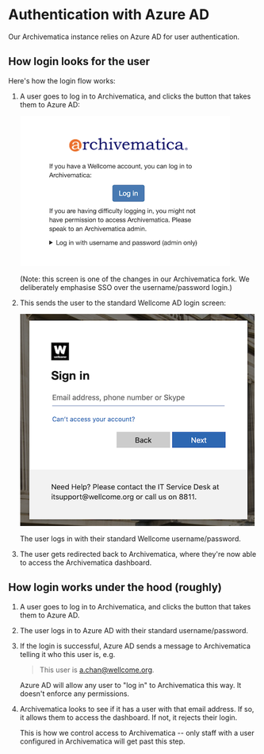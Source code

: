 # Authentication with Azure AD

Our Archivematica instance relies on Azure AD for user authentication.



## How login looks for the user

Here's how the login flow works:

1.  A user goes to log in to Archivematica, and clicks the button that takes them to Azure AD:

    <img src="images/sso_login_screen.png">

    (Note: this screen is one of the changes in our Archivematica fork.
    We deliberately emphasise SSO over the username/password login.)

2.  This sends the user to the standard Wellcome AD login screen:

    <img src="images/wellcome_ad_login.png">

    The user logs in with their standard Wellcome username/password.

3.  The user gets redirected back to Archivematica, where they're now able to access the Archivematica dashboard.



## How login works under the hood (roughly)

1.  A user goes to log in to Archivematica, and clicks the button that takes them to Azure AD.

2.  The user logs in to Azure AD with their standard username/password.

3.  If the login is successful, Azure AD sends a message to Archivematica telling it who this user is, e.g.

    > This user is a.chan@wellcome.org.

    Azure AD will allow any user to "log in" to Archivematica this way.
    It doesn't enforce any permissions.

4.  Archivematica looks to see if it has a user with that email address.
    If so, it allows them to access the dashboard.
    If not, it rejects their login.

    This is how we control access to Archivematica -- only staff with a user configured in Archivematica will get past this step.
